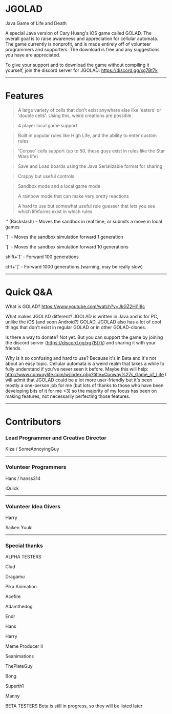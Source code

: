 # JGOLAD

Java Game of Life and Death

A special Java version of Cary Huang's iOS game called GOLAD. The overall goal is to raise awareness and appreciation for cellular automata. The game currently is nonprofit, and is made entirely off of volunteer programmers and supporters. The download is free and any suggestions you have are appreciated.

To give your support and to download the game without compiling it yourself, join the discord server for JGOLAD:
https://discord.gg/xg7Bt7k

-----------------------------------------

# Features

> A large variety of cells that don't exist anywhere else like 'eaters' or 'double cells'. Using this, weird creations are possible.

> 4 player local game support

> Built in popular rules like High Life, and the ability to enter custom rules

> 'Corpse' cells support (up to 50, these guys exist in rules like the Star Wars life)

> Save and Load boards using the Java Serializable format for sharing

> Crappy but useful controls

> Sandbox mode and a local game mode

> A rainbow mode that can make very pretty reactions

> A hard to use but somewhat useful rule guesser that lets you see which lifeforms exist in which rules


'\' (Backslash) - Moves the sandbox in real time, or submits a move in local games

']' - Moves the sandbox simulation forward 1 generation

'[' - Moves the sandbox simulation forward 10 generations

shift+'[' - Forward 100 generations

ctrl+'[' - Forward 1000 generations (warning, may be really slow)


-----------------------------------------

# Quick Q&A

What is GOLAD?
https://www.youtube.com/watch?v=JkGZ2Hl1l8c

What makes JGOLAD different?
JGOLAD is written in Java and is for PC, unlike the iOS (and soon Android?) GOLAD. JGOLAD also has a lot of cool things that don't exist in regular GOLAD or in other GOLAD-clones.

Is there a way to donate?
Not yet. But you can support the game by joining the discord server (https://discord.gg/xg7Bt7k) and sharing it with your friends.

Why is it so confusing and hard to use?
Because it's in Beta and it's not about an easy topic. Cellular automata is a weird realm that takes a while to fully understand if you've never seen it before. Maybe this will help: http://www.conwaylife.com/w/index.php?title=Conway%27s_Game_of_Life
I will admit that JGOLAD could be a lot more user-friendly but it's been mostly a one-person job for me (but lots of thanks to those who have been developing bits of it for me <3) so the majority of my focus has been on making features, not necessarily perfecting those features.

-----------------------------------------

# Contributors

### Lead Programmer and Creative Director

Kiza / SomeAnnoyingGuy

-----------------------------------------

 ### Volunteer Programmers
 
 Hans / hanss314
 
 IQuick
 
 ----------------------------------------
 
 ### Volunteer Idea Givers
 
 Harry
 
 Saiken Yuuki
 
 ----------------------------------------

### Special thanks

ALPHA TESTERS

Clud

Dragamu

Pika Animation

Acefire

Adamthedog

Endr

Hans

Harry

Meme Producer II

Seanimations

ThePlateGuy

Bong

Superth1

Manny


BETA TESTERS
Beta is still in progress, so they will be listed later
